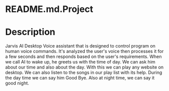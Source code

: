 # README.md.Project
# Description 
Jarvis AI Desktop Voice assistant  that is designed to control program on human voice commands. It's analyzed the user's voice then processes it for a few seconds and then responds based on the user's requirements. When we call AI to wake up, he greets us with the time of day. We can ask him about our time and also about the day. With this we can play any website on desktop. We can also listen to the songs in our play list with its help. During the day time we can say him Good Bye. Also at night time, we can say it good night.
